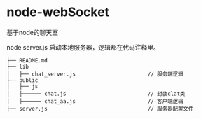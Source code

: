 # node-webSocket
基于node的聊天室

node server.js 启动本地服务器，逻辑都在代码注释里。
    
    ├── README.md
    ├── lib                    
    │   ├── chat_server.js                       // 服务端逻辑
    ├── public                    
    │   ├── js
    │   ├────── chat.js                          // 封装clat类
    │   ├────── chat_aa.js                       // 客户端逻辑
    ├── server.js                                // 服务器配置文件
    